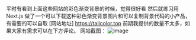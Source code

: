 
平时有看到上面这些网站的彩色渐变背景的时候，觉得很好看
然后就练习用 Next.js 做了一个可以下载这种彩色渐变背景图片和可以复制背景代码的小产品，有需要的可以自取
[网站地址] https://tailcolor.top
前期我提供的数量不太多，如果大家有需求可以在下方评论。
网站截图：
![image](https://github.com/sunjingplus/tailcolor/assets/110344258/872bc2e7-206e-4558-8ac1-49c6dbe4d954)
